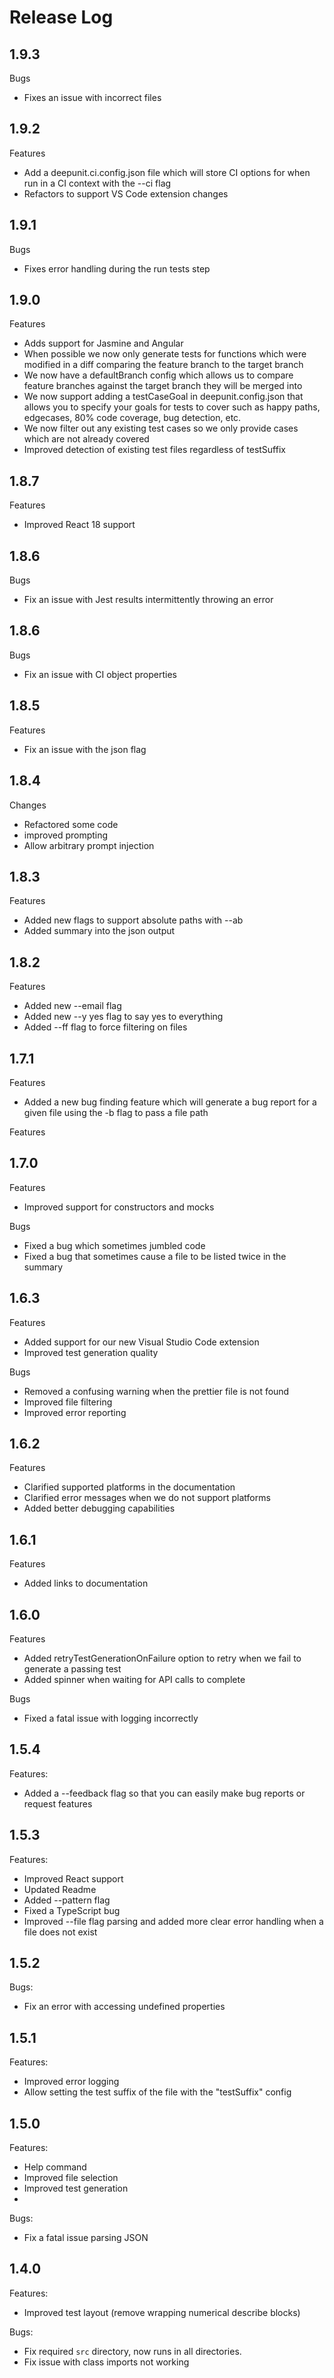 # Release Log

## 1.9.3
Bugs
- Fixes an issue with incorrect files

## 1.9.2
Features
- Add a deepunit.ci.config.json file which will store CI options for when run in a CI context with the --ci flag 
- Refactors to support VS Code extension changes

## 1.9.1
Bugs
- Fixes error handling during the run tests step

## 1.9.0
Features
- Adds support for Jasmine and Angular
- When possible we now only generate tests for functions which were modified in a diff comparing the feature branch to the target branch
- We now have a defaultBranch config which allows us to compare feature branches against the target branch they will be merged into
- We now support adding a testCaseGoal in deepunit.config.json that allows you to specify your goals for tests to cover such as happy paths, edgecases, 80% code coverage, bug detection, etc.
- We now filter out any existing test cases so we only provide cases which are not already covered
- Improved detection of existing test files regardless of testSuffix

## 1.8.7
Features
- Improved React 18 support

## 1.8.6
Bugs
- Fix an issue with Jest results intermittently throwing an error

## 1.8.6
Bugs
- Fix an issue with CI object properties

## 1.8.5
Features
- Fix an issue with the json flag

## 1.8.4
Changes
- Refactored some code
- improved prompting
- Allow arbitrary prompt injection

## 1.8.3
Features
- Added new flags to support absolute paths with --ab
- Added summary into the json output

## 1.8.2
Features
- Added new --email flag
- Added new --y yes flag to say yes to everything
- Added --ff flag to force filtering on files

## 1.7.1
Features
- Added a new bug finding feature which will generate a bug report for a given file using the -b flag to pass a file path

Features
## 1.7.0

Features
- Improved support for constructors and mocks

Bugs
- Fixed a bug which sometimes jumbled code
- Fixed a bug that sometimes cause a file to be listed twice in the summary

## 1.6.3
Features
- Added support for our new Visual Studio Code extension
- Improved test generation quality

Bugs
- Removed a confusing warning when the prettier file is not found
- Improved file filtering
- Improved error reporting

## 1.6.2
Features
- Clarified supported platforms in the documentation
- Clarified error messages when we do not support platforms
- Added better debugging capabilities

## 1.6.1
Features
- Added links to documentation

## 1.6.0
Features
- Added retryTestGenerationOnFailure option to retry when we fail to generate a passing test
- Added spinner when waiting for API calls to complete

Bugs
- Fixed a fatal issue with logging incorrectly

## 1.5.4
Features:
- Added a --feedback flag so that you can easily make bug reports or request features

## 1.5.3
Features:
- Improved React support
- Updated Readme
- Added --pattern flag
- Fixed a TypeScript bug
- Improved --file flag parsing and added more clear error handling when a file does not exist
## 1.5.2
Bugs:
- Fix an error with accessing undefined properties

## 1.5.1
Features:

- Improved error logging
- Allow setting the test suffix of the file with the "testSuffix" config

## 1.5.0
Features:

- Help command
- Improved file selection
- Improved test generation
-
Bugs:
- Fix a fatal issue parsing JSON

## 1.4.0

Features:

- Improved test layout (remove wrapping numerical describe blocks)

Bugs:

- Fix required `src` directory, now runs in all directories.
- Fix issue with class imports not working
